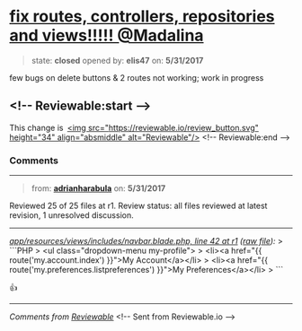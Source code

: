 # [fix routes, controllers, repositories and views!!!!! @Madalina](https://github.com/adrianharabula/condr/pull/158)

> state: **closed** opened by: **elis47** on: **5/31/2017**

few bugs on delete buttons &amp; 2 routes not working; work in progress

&lt;!-- Reviewable:start --&gt;
---
This change is [&lt;img src&#x3D;&quot;https://reviewable.io/review_button.svg&quot; height&#x3D;&quot;34&quot; align&#x3D;&quot;absmiddle&quot; alt&#x3D;&quot;Reviewable&quot;/&gt;](https://reviewable.io/reviews/adrianharabula/condr/158)
&lt;!-- Reviewable:end --&gt;


### Comments

---
> from: [**adrianharabula**](https://github.com/adrianharabula/condr/pull/158#issuecomment-305298624) on: **5/31/2017**





Reviewed 25 of 25 files at r1.
Review status: all files reviewed at latest revision, 1 unresolved discussion.

---

*[app/resources/views/includes/navbar.blade.php, line 42 at r1](https://reviewable.io:443/reviews/adrianharabula/condr/158#-KlV2_dGMfTnpgC1O-Yj:-KlV2_dGMfTnpgC1O-Yk:b-8fx2u7) ([raw file](https://github.com/adrianharabula/condr/blob/ef411b397747e402d0e292b93009dffbb6143de6/app/resources/views/includes/navbar.blade.php#L42)):*
&gt; &#x60;&#x60;&#x60;PHP
&gt;                       &lt;ul class&#x3D;&quot;dropdown-menu my-profile&quot;&gt;
&gt;                         &lt;li&gt;&lt;a href&#x3D;&quot;{{ route(&#x27;my.account.index&#x27;) }}&quot;&gt;My Account&lt;/a&gt;&lt;/li&gt;
&gt;                         &lt;li&gt;&lt;a href&#x3D;&quot;{{ route(&#x27;my.preferences.listpreferences&#x27;) }}&quot;&gt;My Preferences&lt;/a&gt;&lt;/li&gt;
&gt; &#x60;&#x60;&#x60;

:+1: 

---


*Comments from [Reviewable](https://reviewable.io:443/reviews/adrianharabula/condr/158)*
&lt;!-- Sent from Reviewable.io --&gt;

